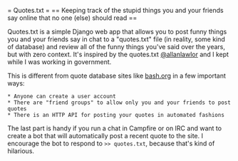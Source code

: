 = Quotes.txt =
== Keeping track of the stupid things you and your friends say online that no one (else) should read ==

Quotes.txt is a simple Django web app that allows you to post funny things you and your friends say in chat to a "quotes.txt" file (in reality, some kind of database) and review all of the funny things you've said over the years, but with zero context. It's inspired by the quotes.txt [@allanlawlor](http://twitter.com/allanlawlor) and I kept while I was working in government.

This is different from quote database sites like [bash.org](http://bash.org) in a few important ways:

	* Anyone can create a user account
	* There are "friend groups" to allow only you and your friends to post quotes
	* There is an HTTP API for posting your quotes in automated fashions

The last part is handy if you run a chat in Campfire or on IRC and want to create a bot that will automatically post a recent quote to the site. I encourage the bot to respond to `>> quotes.txt`, because that's kind of hilarious.
